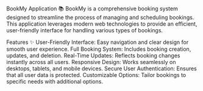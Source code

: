 BookMy Application 📚
BookMy is a comprehensive booking system designed to streamline the process of managing and scheduling bookings. This application leverages modern web technologies to provide an efficient, user-friendly interface for handling various types of bookings.

Features ✨
User-Friendly Interface: Easy navigation and clear design for smooth user experience.
Full Booking System: Includes booking creation, updates, and deletion.
Real-Time Updates: Reflects booking changes instantly across all users.
Responsive Design: Works seamlessly on desktops, tablets, and mobile devices.
Secure User Authentication: Ensures that all user data is protected.
Customizable Options: Tailor bookings to specific needs with additional options.
